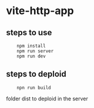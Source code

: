 # vite-http-app

## steps to use

```
    npm install
    npm run server
    npm run dev
```

## steps to deploid 

```
    npn run build
```

folder dist to deploid in the server
